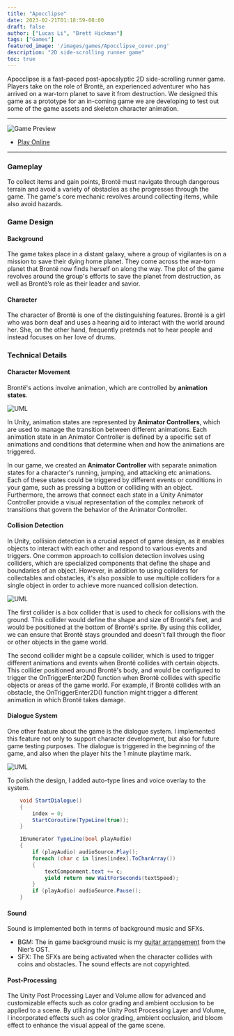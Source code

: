 ```yaml
---
title: "Apocclipse"
date: 2023-02-21T01:18:59-08:00
draft: false
author: ["Lucas Li", "Brett Hickman"]
tags: ["Games"]
featured_image: '/images/games/Apocclipse_cover.png'
description: "2D side-scrolling runner game"
toc: true
---
```


Apocclipse is a fast-paced post-apocalyptic 2D side-scrolling runner game. Players take on the role of Brontë, an experienced adventurer who has arrived on a war-torn planet to save it from destruction. <!--more--> We designed this game as a prototype for an in-coming game we are developing to test out some of the game assets and skeleton character animation.

---

![Game Preview](/images/games/Apocclipse_2.png)

* [Play Online](https://gelzonexunsas.itch.io/apocclipse)

---
### Gameplay
To collect items and gain points, Brontë must navigate through dangerous terrain and avoid a variety of obstacles as she progresses through the game. The game's core mechanic revolves around collecting items, while also avoid hazards.

### Game Design
#### Background
The game takes place in a distant galaxy, where a group of vigilantes is on a mission to save their dying home planet. They come across the war-torn planet that Brontë now finds herself on along the way. The plot of the game revolves around the group's efforts to save the planet from destruction, as well as Brontë’s role as their leader and savior.

#### Character
The character of Brontë is one of the distinguishing features. Brontë is a girl who was born deaf and uses a hearing aid to interact with the world around her. She, on the other hand, frequently pretends not to hear people and instead focuses on her love of drums.


### Technical Details
#### Character Movement
Brontë's actions involve animation, which are controlled by **animation states**.

![UML](/images/games/Apocclipse_uml.png)

In Unity, animation states are represented by **Animator Controllers**, which are used to manage the transition between different animations. Each animation state in an Animator Controller is defined by a specific set of animations and conditions that determine when and how the animations are triggered.

In our game, we created an **Animator Controller** with separate animation states for a character's running, jumping, and attacking etc animations. Each of these states could be triggered by different events or conditions in your game, such as pressing a button or colliding with an object. Furthermore, the arrows that connect each state in a Unity Animator Controller provide a visual representation of the complex network of transitions that govern the behavior of the Animator Controller.

#### Collision Detection
In Unity, collision detection is a crucial aspect of game design, as it enables objects to interact with each other and respond to various events and triggers. One common approach to collision detection involves using colliders, which are specialized components that define the shape and boundaries of an object. However, in addition to using colliders for collectables and obstacles, it's also possible to use multiple colliders for a single object in order to achieve more nuanced collision detection.

![UML](/images/games/Apocclipse_col.png)

The first collider is a box collider that is used to check for collisions with the ground. This collider would define the shape and size of Brontë's feet, and would be positioned at the bottom of Brontë's sprite. By using this collider, we can ensure that Brontë stays grounded and doesn't fall through the floor or other objects in the game world.

The second collider might be a capsule collider, which is used to trigger different animations and events when Brontë collides with certain objects. This collider positioned around Brontë's body, and would be configured to trigger the OnTriggerEnter2D() function when Brontë collides with specific objects or areas of the game world. For example, if Brontë collides with an obstacle, the OnTriggerEnter2D() function might trigger a different animation in which Brontë takes damage.

#### Dialogue System
One other feature about the game is the dialogue system. I implemented this feature not only to support character development, but also for future game testing purposes. The dialogue is triggered in the beginning of the game, and also when the player hits the 1 minute playtime mark. 

![UML](/images/games/Apocclipse_1.png)

To polish the design, I added auto-type lines and voice overlay to the system.

```c#
    void StartDialogue()
    {
        index = 0;
        StartCoroutine(TypeLine(true));
    }

    IEnumerator TypeLine(bool playAudio)
    {
        if (playAudio) audioSource.Play();
        foreach (char c in lines[index].ToCharArray())
        {
            textComponment.text += c;
            yield return new WaitForSeconds(textSpeed);
        }
        if (playAudio) audioSource.Pause();
    }
```

#### Sound
Sound is implemented both in terms of background music and SFXs.

- BGM: The in game background music is my [guitar arrangement](https://gelzonexunsas.github.io/posts/weight-of-the-world/) from the Nier’s OST.
- SFX: The SFXs are being activated when the character collides with coins and obstacles. The sound effects are not copyrighted.

#### Post-Processing
The Unity Post Processing Layer and Volume allow for advanced and customizable effects such as color grading and ambient occlusion to be applied to a scene. By utilizing the Unity Post Processing Layer and Volume, I incorporated effects such as color grading, ambient occlusion, and bloom effect to enhance the visual appeal of the game scene.